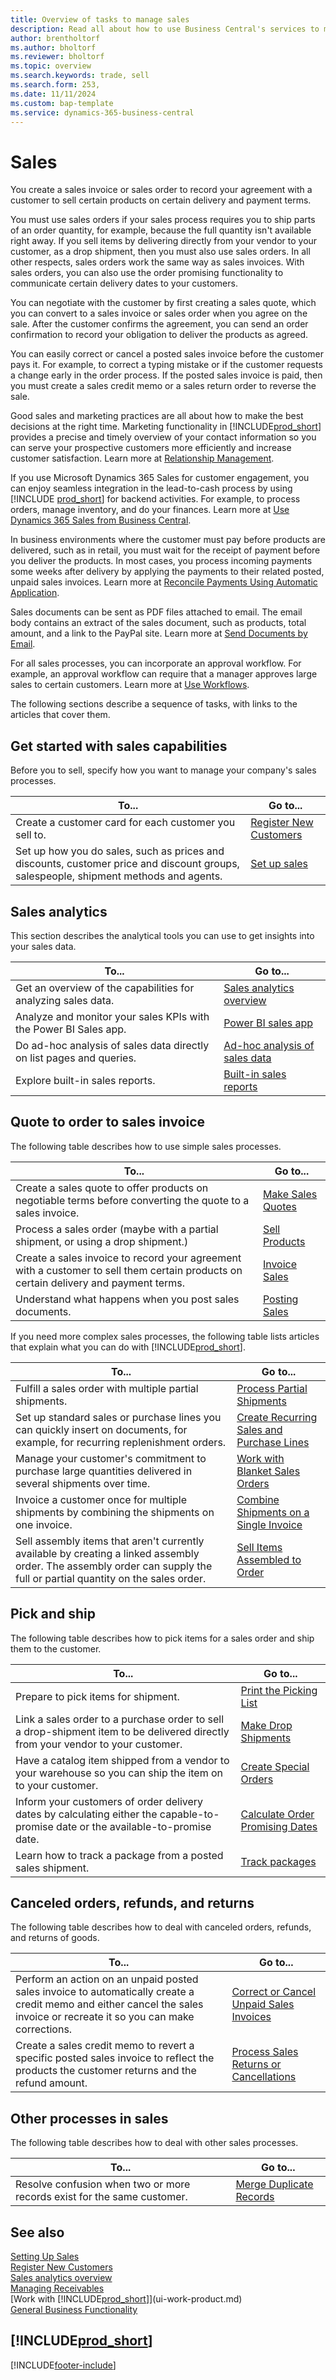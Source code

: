 ```yaml
---
title: Overview of tasks to manage sales
description: Read all about how to use Business Central's services to manage your customers' sales activities with sales invoices, orders, quotes, and more.
author: brentholtorf
ms.author: bholtorf
ms.reviewer: bholtorf
ms.topic: overview
ms.search.keywords: trade, sell
ms.search.form: 253,
ms.date: 11/11/2024
ms.custom: bap-template
ms.service: dynamics-365-business-central
---
```


# Sales

You create a sales invoice or sales order to record your agreement with a customer to sell certain products on certain delivery and payment terms.

You must use sales orders if your sales process requires you to ship parts of an order quantity, for example, because the full quantity isn't available right away. If you sell items by delivering directly from your vendor to your customer, as a drop shipment, then you must also use sales orders. In all other respects, sales orders work the same way as sales invoices. With sales orders, you can also use the order promising functionality to communicate certain delivery dates to your customers.  

You can negotiate with the customer by first creating a sales quote, which you can convert to a sales invoice or sales order when you agree on the sale. After the customer confirms the agreement, you can send an order confirmation to record your obligation to deliver the products as agreed.

You can easily correct or cancel a posted sales invoice before the customer pays it. For example, to correct a typing mistake or if the customer requests a change early in the order process. If the posted sales invoice is paid, then you must create a sales credit memo or a sales return order to reverse the sale.

Good sales and marketing practices are all about how to make the best decisions at the right time. Marketing functionality in [!INCLUDE[prod_short](includes/prod_short.md)] provides a precise and timely overview of your contact information so you can serve your prospective customers more efficiently and increase customer satisfaction. Learn more at [Relationship Management](marketing-relationship-management.md).

If you use Microsoft Dynamics 365 Sales for customer engagement, you can enjoy seamless integration in the lead-to-cash process by using [!INCLUDE [prod_short](includes/prod_short.md)] for backend activities. For example, to process orders, manage inventory, and do your finances. Learn more at [Use Dynamics 365 Sales from Business Central](marketing-integrate-dynamicscrm.md).

In business environments where the customer must pay before products are delivered, such as in retail, you must wait for the receipt of payment before you deliver the products. In most cases, you process incoming payments some weeks after delivery by applying the payments to their related posted, unpaid sales invoices. Learn more at [Reconcile Payments Using Automatic Application](receivables-how-reconcile-payments-auto-application.md).

Sales documents can be sent as PDF files attached to email. The email body contains an extract of the sales document, such as products, total amount, and a link to the PayPal site. Learn more at [Send Documents by Email](ui-how-send-documents-email.md).

For all sales processes, you can incorporate an approval workflow. For example, an approval workflow can require that a manager approves large sales to certain customers. Learn more at [Use Workflows](across-use-workflows.md).

The following sections describe a sequence of tasks, with links to the articles that cover them.

## Get started with sales capabilities

Before you to sell, specify how you want to manage your company's sales processes.

|To...| Go to... |
|---|---|
| Create a customer card for each customer you sell to.|[Register New Customers](sales-how-register-new-customers.md) |
| Set up how you do sales, such as prices and discounts, customer price and discount groups, salespeople, shipment methods and agents. | [Set up sales](sales-setup-sales.md) |

## Sales analytics

This section describes the analytical tools you can use to get insights into your sales data.

| To... | Go to... |
| --- | --- |
| Get an overview of the capabilities for analyzing sales data. | [Sales analytics overview](sales-analytics-overview.md) |
| Analyze and monitor your sales KPIs with the Power BI Sales app. | [Power BI sales app](sales-powerbi-app.md) |
| Do ad-hoc analysis of sales data directly on list pages and queries. | [Ad-hoc analysis of sales data](ad-hoc-analysis-sales.md) |
| Explore built-in sales reports. | [Built-in sales reports](sales-reports.md) |

## Quote to order to sales invoice

The following table describes how to use simple sales processes.

|To...| Go to... |
|---|---|
| Create a sales quote to offer products on negotiable terms before converting the quote to a sales invoice. |[Make Sales Quotes](sales-how-make-offers.md) |
| Process a sales order (maybe with a partial shipment, or using a drop shipment.) |[Sell Products](sales-how-sell-products.md) |
| Create a sales invoice to record your agreement with a customer to sell them certain products on certain delivery and payment terms. |[Invoice Sales](sales-how-invoice-sales.md) |
|Understand what happens when you post sales documents.|[Posting Sales](ui-post-sales.md)|

If you need more complex sales processes, the following table lists articles that explain what you can do with [!INCLUDE[prod_short](includes/prod_short.md)].

|To...| Go to... |
|---|---|
| Fulfill a sales order with multiple partial shipments. | [Process Partial Shipments](sales-how-send-partial-shipments.md) |
| Set up standard sales or purchase lines you can quickly insert on documents, for example, for recurring replenishment orders.|[Create Recurring Sales and Purchase Lines](sales-how-work-standard-lines.md)|  
|Manage your customer's commitment to purchase large quantities delivered in several shipments over time.|[Work with Blanket Sales Orders](sales-how-to-create-blanket-sales-orders.md)|
|Invoice a customer once for multiple shipments by combining the shipments on one invoice.|[Combine Shipments on a Single Invoice](sales-how-to-combine-shipments-on-a-single-invoice.md)|
|Sell assembly items that aren't currently available by creating a linked assembly order. The assembly order can supply the full or partial quantity on the sales order.|[Sell Items Assembled to Order](assembly-how-to-sell-items-assembled-to-order.md)|

## Pick and ship

The following table describes how to pick items for a sales order and ship them to the customer.

| To... | Go to... |
| --- | --- |
|Prepare to pick items for shipment.|[Print the Picking List](sales-how-print-picking-list.md)|
| Link a sales order to a purchase order to sell a drop-shipment item to be delivered directly from your vendor to your customer. |[Make Drop Shipments](sales-how-drop-shipment.md) |
|Have a catalog item shipped from a vendor to your warehouse so you can ship the item on to your customer.|[Create Special Orders](sales-how-to-create-special-orders.md)|
|Inform your customers of order delivery dates by calculating either the capable-to-promise date or the available-to-promise date.|[Calculate Order Promising Dates](sales-how-to-calculate-order-promising-dates.md)|
| Learn how to track a package from a posted sales shipment. | [Track packages](sales-how-track-packages.md) |

## Canceled orders, refunds, and returns

The following table describes how to deal with canceled orders, refunds, and returns of goods.

| To... | Go to... |
| --- | --- |
| Perform an action on an unpaid posted sales invoice to automatically create a credit memo and either cancel the sales invoice or recreate it so you can make corrections. |[Correct or Cancel Unpaid Sales Invoices](sales-how-correct-cancel-sales-invoice.md) |
| Create a sales credit memo to revert a specific posted sales invoice to reflect the products the customer returns and the refund amount. |[Process Sales Returns or Cancellations](sales-how-process-sales-returns-cancellations.md) |

## Other processes in sales

The following table describes how to deal with other sales processes.

| To... | Go to... |
| --- | --- |
|Resolve confusion when two or more records exist for the same customer.|[Merge Duplicate Records](sales-how-merge-duplicate-records.md)|

## See also

[Setting Up Sales](sales-setup-sales.md)  
[Register New Customers](sales-how-register-new-customers.md)  
[Sales analytics overview](sales-analytics-overview.md)   
[Managing Receivables](receivables-manage-receivables.md)  
[Work with [!INCLUDE[prod_short](includes/prod_short.md)]](ui-work-product.md)  
[General Business Functionality](ui-across-business-areas.md)

## [!INCLUDE[prod_short](includes/free_trial_md.md)]  

[!INCLUDE[footer-include](includes/footer-banner.md)]

